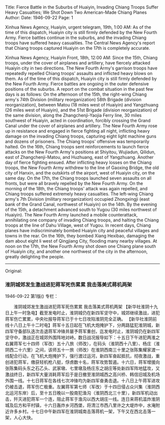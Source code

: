 Title: Fierce Battle in the Suburbs of Huaiyin, Invading Chiang Troops Suffer Heavy Casualties; We Shot Down Two American-Made Chiang Planes
Author:
Date: 1946-09-22
Page: 1

Xinhua News Agency, Huaiyin, urgent telegram, 19th, 1:00 AM: As of the time of this dispatch, Huaiyin city is still firmly defended by the New Fourth Army. Fierce battles continue in the suburbs, and the invading Chiang troops have suffered heavy casualties. The Central News Agency's report that Chiang troops captured Huaiyin on the 17th is completely accurate.

Xinhua News Agency, Huaiyin Front, 18th, 12:00 AM: Since the 15th, Chiang troops, under the cover of airplanes and artillery, have fiercely attacked Huaiyin city in two directions. The New Fourth Army's garrison troops have repeatedly repelled Chiang troops' assaults and inflicted heavy blows on them. As of the time of this dispatch, Huaiyin city is still firmly defended by the New Fourth Army. Fierce battles are ongoing in the outer defensive positions of the suburbs. A report on the combat situation in the past few days is as follows: On the afternoon of the 15th, the right-wing Chiang army's 74th Division (military reorganization) 58th Brigade (division reorganization), between Matou (18 miles west of Huaiyin) and Yangzhuang (26 miles west of Huaiyin), and the 51st Brigade (division reorganization) of the same division, along the Zhangchenji-Yaojia Ferry line, 30 miles southwest of Huaiyin, acted in coordination, forcibly crossing the Grand Canal under the cover of airplanes and artillery. The New Fourth Army rose up in resistance and engaged in fierce fighting all night, inflicting heavy damage on the invading Chiang troops, capturing eight light machine guns and dozens of prisoners. The Chiang troops' offensive was temporarily halted. On the 16th, Chiang troops sent reinforcements to launch fierce attacks on the New Fourth Army's positions at Shiyitou, Wujiadun, Qilidun, east of Zhangchenji-Matou, and Huzhuang, east of Yangzhuang. Another day of fierce fighting ensued. After inflicting heavy losses on the Chiang troops, the New Fourth Army withdrew to the line of Gaoxing Bridge, the old city of Hanxin, and the outskirts of the airport, west of Huaiyin city, on the same day. On the 17th, the Chiang troops launched seven assaults on all fronts, but were all bravely repelled by the New Fourth Army. On the morning of the 18th, the Chiang troops' attack was again repelled, and Chiang troops suffered extremely heavy casualties. The left-wing Chiang army's 7th Division (military reorganization) occupied Zhongxingji (east bank of the Grand Canal, northwest of Huaiyin) on the 14th. By the evening of the 15th, a detachment advanced south to Yugou (30 miles northwest of Huaiyin). The New Fourth Army launched a mobile counterattack, annihilating one company of invading Chiang troops, and halting the Chiang troops at the line of Dahu Village, west of Yugou. In recent days, Chiang planes have indiscriminately bombed Huaiyin city and peaceful villages and towns in the rear. On the 16th, they bombed Xiang Hexibao, damaging the dam about eight li west of Qingjiang City, flooding many nearby villages. At noon on the 17th, the New Fourth Army shot down one Chiang plane south of Huaiyin city, and another one northwest of the city in the afternoon, greatly delighting the people.



<hr /> 

Original: 


### 淮阴城郊发生激战进犯蒋军死伤累累  我击落美式蒋机两架

1946-09-22
第1版()
专栏：

　　淮阴城郊发生激战进犯蒋军死伤累累
    我击落美式蒋机两架
    【新华社淮阴十九日上午一时急电】截至发电时止，淮阴城仍在新四军坚守中，城郊继续激战，进犯蒋军伤亡累累，中央社报导蒋军已于十七日攻陷淮阴完全正确。
    【新华社淮阴前线十八日上午十二时电】蒋军十五日起在飞机大炮掩护下，分两路猛犯淮阴城，新四军守备部队迭次击退蒋军冲锋并屡予蒋军重创，迄发电时止，淮阴城仍在新四军坚守中，激战正在城郊外围阵地对峙。数日战况报导如下：十五日下午进犯两淮之右翼蒋军七十四师（军改）五十八旅（师改），在码头（淮阴西十八里）、杨庄（淮阴西二十六里）之间，该师五十一旅（师改）在淮阴西南三十里之张陈集耀家渡一线配合行动，在飞机大炮掩护下，强行渡过运河，新四军奋起抵抗，彻夜激战，重创进犯蒋军，缴获轻机枪八挺，俘虏数十名，蒋军攻势暂遏。十六日，蒋军增援向张陈集码头东之石乙头、武家墩、七里墩及杨庄东之胡庄等处新四军阵地猛攻，又激战终日，新四军大量消耗蒋军后于是日撤至淮阴城西之高兴桥、韩信旧城及机场外围一线。十七日蒋军在各线七次冲锋均为新四军奋勇击退。十八日上午蒋军进攻仍被击退，蒋军伤亡极重。左翼蒋军第七师（军改）于十四日侵占众兴集（淮阴西北运河东岸）后，至十五日晚以一股南犯渔沟（淮阴西北三十里），新四军机动出击，歼灭进犯蒋军一个连，阻止蒋军于渔沟以西大胡庄一线。连日来蒋机滥炸淮阴城及后方和平村镇，十六日轰炸乡河西堡，将清江市西八里许之大堤炸中，水淹附近许多乡村。十七日中午新四军在淮阴城南击落蒋机一架，下午又在西北击落一架，人心大快。
